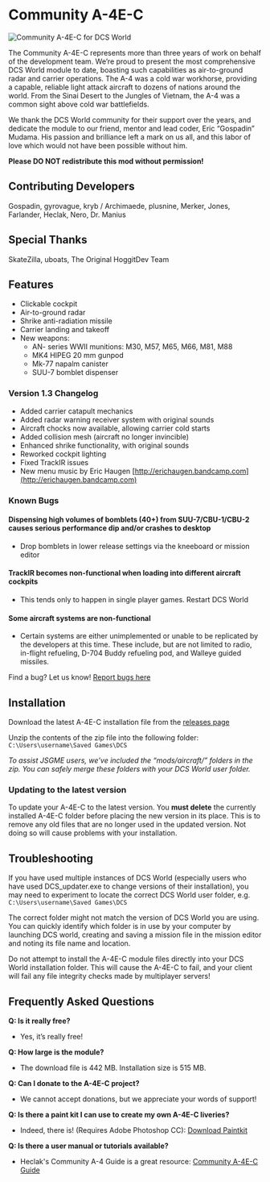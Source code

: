# Community A-4E-C

![Community A-4E-C for DCS World](https://user-images.githubusercontent.com/46121009/57830942-41b3da00-77e6-11e9-8e8c-1b7274927bb0.jpg)

The Community A-4E-C represents more than three years of work on behalf of the development team. We’re proud to present the most comprehensive DCS World module to date, boasting such capabilities as air-to-ground radar and carrier operations. The A-4 was a cold war workhorse, providing a capable, reliable light attack aircraft to dozens of nations around the world. From the Sinai Desert to the Jungles of Vietnam, the A-4 was a common sight above cold war battlefields.

We thank the DCS World community for their support over the years, and dedicate the module to our friend, mentor and lead coder, Eric “Gospadin” Mudama. His passion and brilliance left a mark on us all, and this labor of love which would not have been possible without him.

**Please DO NOT redistribute this mod without permission!**

## Contributing Developers

Gospadin, gyrovague, kryb / Archimaede, plusnine, Merker, Jones, Farlander, Heclak, Nero, Dr. Manius

## Special Thanks

SkateZilla, uboats, The Original HoggitDev Team

## Features

- Clickable cockpit
- Air-to-ground radar
- Shrike anti-radiation missile
- Carrier landing and takeoff
- New weapons:
  - AN- series WWII munitions: M30, M57, M65, M66, M81, M88
  - MK4 HIPEG 20 mm gunpod
  - Mk-77 napalm canister
  - SUU-7 bomblet dispenser

### Version 1.3 Changelog

- Added carrier catapult mechanics
- Added radar warning receiver system with original sounds
- Aircraft chocks now available, allowing carrier cold starts
- Added collision mesh (aircraft no longer invincible)
- Enhanced shrike functionality, with original sounds
- Reworked cockpit lighting
- Fixed TrackIR issues
- New menu music by Eric Haugen [http://erichaugen.bandcamp.com](http://erichaugen.bandcamp.com)

### Known Bugs

#### Dispensing high volumes of bomblets (40+) from SUU-7/CBU-1/CBU-2 causes serious performance dip and/or crashes to desktop

- Drop bomblets in lower release settings via the kneeboard or mission editor

#### TrackIR becomes non-functional when loading into different aircraft cockpits

- This tends only to happen in single player games. Restart DCS World

#### Some aircraft systems are non-functional

- Certain systems are either unimplemented or unable to be replicated by the developers at this time. These include, but are not limited to radio, in-flight refueling, D-704 Buddy refueling pod, and Walleye guided missiles.

Find a bug? Let us know! [Report bugs here](https://github.com/heclak/community-a4e-c/issues)

## Installation

Download the latest A-4E-C installation file from the [releases page](https://github.com/heclak/community-a4e-c/releases/)

Unzip the contents of the zip file into the following folder: `C:\Users\username\Saved Games\DCS`

_To assist JSGME users, we’ve included the “mods/aircraft/” folders in the zip. You can safely merge these folders with your DCS World user folder._

### Updating to the latest version

To update your A-4E-C to the latest version. You **must delete** the currently installed A-4E-C folder before placing the new version in its place. This is to remove any old files that are no longer used in the updated version. Not doing so will cause problems with your installation.

## Troubleshooting

If you have used multiple instances of DCS World (especially users who have used DCS_updater.exe to change versions of their installation), you may need to experiment to locate the correct DCS World user folder, e.g. `C:\Users\username\Saved Games\DCS`

The correct folder might not match the version of DCS World you are using. You can quickly identify which folder is in use by your computer by launching DCS world, creating and saving a mission file in the mission editor and noting its file name and location.

Do not attempt to install the A-4E-C module files directly into your DCS World installation folder. This will cause the A-4E-C to fail, and your client will fail any file integrity checks made by multiplayer servers!

## Frequently Asked Questions

**Q: Is it really free?**

- Yes, it’s really free!

**Q: How large is the module?**

- The download file is 442 MB. Installation size is 515 MB.

**Q: Can I donate to the A-4E-C project?**

- We cannot accept donations, but we appreciate your words of support!

**Q: Is there a paint kit I can use to create my own A-4E-C liveries?**

- Indeed, there is! (Requires Adobe Photoshop CC): [Download Paintkit](https://drive.google.com/uc?export=download&id=1wjLMFu38EXqYOcEjJakuvzedhWdbWNW0)

**Q: Is there a user manual or tutorials available?**

- Heclak's Community A-4 Guide is a great resource: [Community A-4E-C Guide](https://docs.google.com/presentation/d/1cUH7jpAoGHm-IzUDnv_NDhiZlvX55Q9WvpgR1d9ksYY/edit?usp=sharing)